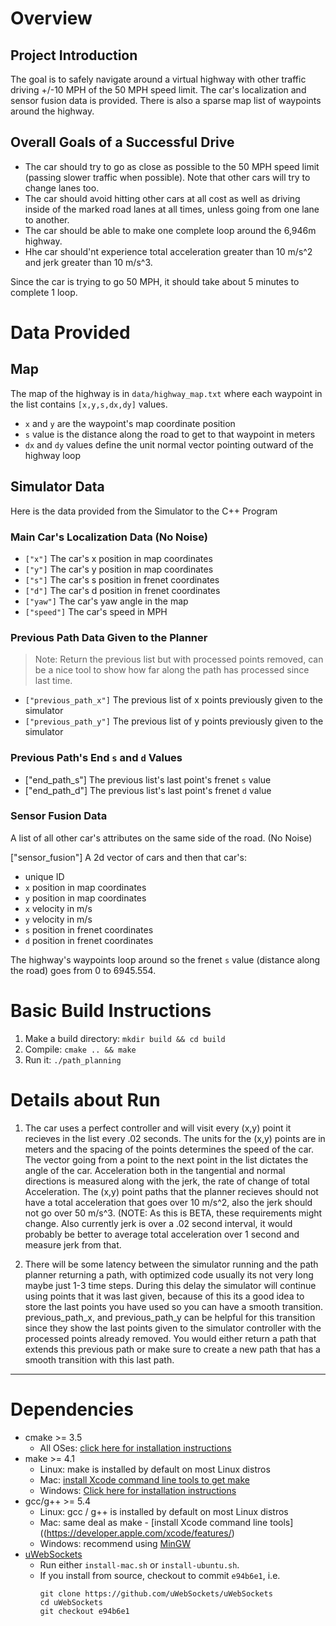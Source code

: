 # Overview
   
## Project Introduction

The goal is to safely navigate around a virtual highway with other traffic driving +/-10 MPH of the 50 MPH speed limit. The car's localization and sensor fusion data is provided. There is also a sparse map list of waypoints around the highway. 

## Overall Goals of a Successful Drive

- The car should try to go as close as possible to the 50 MPH speed limit (passing slower traffic when possible). Note that other cars will try to change lanes too. 
- The car should avoid hitting other cars at all cost as well as driving inside of the marked road lanes at all times, unless going from one lane to another. 
- The car should be able to make one complete loop around the 6,946m highway. 
- Hhe car should'nt experience total acceleration greater than 10 m/s^2 and jerk greater than 10 m/s^3.

Since the car is trying to go 50 MPH, it should take about 5 minutes to complete 1 loop. 


# Data Provided

## Map

The map of the highway is in `data/highway_map.txt` where each waypoint in the list contains `[x,y,s,dx,dy]` values. 

- `x` and `y` are the waypoint's map coordinate position
- `s` value is the distance along the road to get to that waypoint in meters
- `dx` and `dy` values define the unit normal vector pointing outward of the highway loop

## Simulator Data

Here is the data provided from the Simulator to the C++ Program

### Main Car's Localization Data (No Noise)

- `["x"]` The car's x position in map coordinates
- `["y"]` The car's y position in map coordinates
- `["s"]` The car's s position in frenet coordinates
- `["d"]` The car's d position in frenet coordinates
- `["yaw"]` The car's yaw angle in the map
- `["speed"]` The car's speed in MPH

### Previous Path Data Given to the Planner

> Note: Return the previous list but with processed points removed, can be a nice tool to show how far along
the path has processed since last time. 

- `["previous_path_x"]` The previous list of x points previously given to the simulator
- `["previous_path_y"]` The previous list of y points previously given to the simulator

### Previous Path's End `s` and `d` Values 

- ["end_path_s"] The previous list's last point's frenet `s` value
- ["end_path_d"] The previous list's last point's frenet `d` value

### Sensor Fusion Data

A list of all other car's attributes on the same side of the road. (No Noise)

["sensor_fusion"] A 2d vector of cars and then that car's:

- unique ID
- `x` position in map coordinates
- `y` position in map coordinates
- `x` velocity in m/s
- `y` velocity in m/s
- `s` position in frenet coordinates
- `d` position in frenet coordinates 


The highway's waypoints loop around so the frenet `s` value (distance along the road) goes from 0 to 6945.554.

# Basic Build Instructions

1. Make a build directory: `mkdir build && cd build`
2. Compile: `cmake .. && make`
3. Run it: `./path_planning`

# Details about Run

1. The car uses a perfect controller and will visit every (x,y) point it recieves in the list every .02 seconds. The units for the (x,y) points are in meters and the spacing of the points determines the speed of the car. The vector going from a point to the next point in the list dictates the angle of the car. Acceleration both in the tangential and normal directions is measured along with the jerk, the rate of change of total Acceleration. The (x,y) point paths that the planner recieves should not have a total acceleration that goes over 10 m/s^2, also the jerk should not go over 50 m/s^3. (NOTE: As this is BETA, these requirements might change. Also currently jerk is over a .02 second interval, it would probably be better to average total acceleration over 1 second and measure jerk from that.

2. There will be some latency between the simulator running and the path planner returning a path, with optimized code usually its not very long maybe just 1-3 time steps. During this delay the simulator will continue using points that it was last given, because of this its a good idea to store the last points you have used so you can have a smooth transition. previous_path_x, and previous_path_y can be helpful for this transition since they show the last points given to the simulator controller with the processed points already removed. You would either return a path that extends this previous path or make sure to create a new path that has a smooth transition with this last path.

---

# Dependencies

* cmake >= 3.5
  * All OSes: [click here for installation instructions](https://cmake.org/install/)
* make >= 4.1
  * Linux: make is installed by default on most Linux distros
  * Mac: [install Xcode command line tools to get make](https://developer.apple.com/xcode/features/)
  * Windows: [Click here for installation instructions](http://gnuwin32.sourceforge.net/packages/make.htm)
* gcc/g++ >= 5.4
  * Linux: gcc / g++ is installed by default on most Linux distros
  * Mac: same deal as make - [install Xcode command line tools]((https://developer.apple.com/xcode/features/)
  * Windows: recommend using [MinGW](http://www.mingw.org/)
* [uWebSockets](https://github.com/uWebSockets/uWebSockets)
  * Run either `install-mac.sh` or `install-ubuntu.sh`.
  * If you install from source, checkout to commit `e94b6e1`, i.e.
    ```shell
    git clone https://github.com/uWebSockets/uWebSockets 
    cd uWebSockets
    git checkout e94b6e1
    ```

